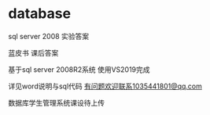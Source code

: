 # database
sql server 2008 实验答案

蓝皮书 课后答案

基于sql server 2008R2系统
使用VS2019完成


详见word说明与sql代码
有问题欢迎联系1035441801@qq.com


数据库学生管理系统课设待上传
